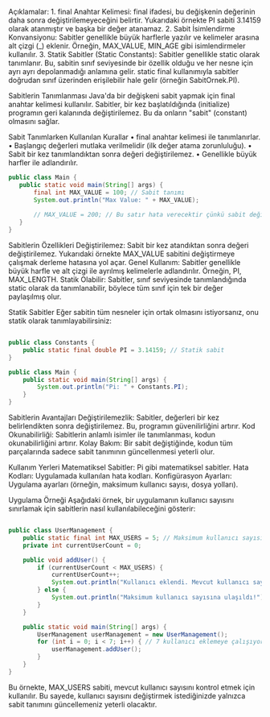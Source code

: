 

Açıklamalar:
    1. final Anahtar Kelimesi: final ifadesi, bu değişkenin değerinin daha sonra değiştirilemeyeceğini belirtir. Yukarıdaki örnekte PI sabiti 3.14159 olarak atanmıştır ve başka bir değer atanamaz.
    2. Sabit İsimlendirme Konvansiyonu: Sabitler genellikle büyük harflerle yazılır ve kelimeler arasına alt çizgi (_) eklenir. Örneğin, MAX_VALUE, MIN_AGE gibi isimlendirmeler kullanılır.
    3. Statik Sabitler (Static Constants): Sabitler genellikle static olarak tanımlanır. Bu, sabitin sınıf seviyesinde bir özellik olduğu ve her nesne için ayrı ayrı depolanmadığı anlamına gelir. static final kullanımıyla sabitler doğrudan sınıf üzerinden erişilebilir hale gelir (örneğin SabitOrnek.PI).

Sabitlerin Tanımlanması
Java'da bir değişkeni sabit yapmak için final anahtar kelimesi kullanılır. Sabitler, bir kez başlatıldığında (initialize) programın geri kalanında değiştirilemez. Bu da onların "sabit" (constant) olmasını sağlar.

Sabit Tanımlarken Kullanılan Kurallar
    • final anahtar kelimesi ile tanımlanırlar.
    • Başlangıç değerleri mutlaka verilmelidir (ilk değer atama zorunluluğu).
    • Sabit bir kez tanımlandıktan sonra değeri değiştirilemez.
    • Genellikle büyük harfler ile adlandırılır.



 ```java
public class Main {
    public static void main(String[] args) {
        final int MAX_VALUE = 100; // Sabit tanımı
        System.out.println("Max Value: " + MAX_VALUE);
        
        // MAX_VALUE = 200; // Bu satır hata verecektir çünkü sabit değiştirilmez
    }
}
```

Sabitlerin Özellikleri
Değiştirilemez: Sabit bir kez atandıktan sonra değeri değiştirilemez. Yukarıdaki örnekte MAX_VALUE sabitini değiştirmeye çalışmak derleme hatasına yol açar.
Genel Kullanım: Sabitler genellikle büyük harfle ve alt çizgi ile ayrılmış kelimelerle adlandırılır. Örneğin, PI, MAX_LENGTH.
Statik Olabilir: Sabitler, sınıf seviyesinde tanımlandığında static olarak da tanımlanabilir, böylece tüm sınıf için tek bir değer paylaşılmış olur.

Statik Sabitler
Eğer sabitin tüm nesneler için ortak olmasını istiyorsanız, onu statik olarak tanımlayabilirsiniz:

```java

public class Constants {
    public static final double PI = 3.14159; // Statik sabit
}

public class Main {
    public static void main(String[] args) {
        System.out.println("Pi: " + Constants.PI);
    }
}

```
Sabitlerin Avantajları
Değiştirilemezlik: Sabitler, değerleri bir kez belirlendikten sonra değiştirilemez. Bu, programın güvenilirliğini artırır.
Kod Okunabilirliği: Sabitlerin anlamlı isimler ile tanımlanması, kodun okunabilirliğini artırır.
Kolay Bakım: Bir sabit değiştiğinde, kodun tüm parçalarında sadece sabit tanımının güncellenmesi yeterli olur.

Kullanım Yerleri
Matematiksel Sabitler: Pi gibi matematiksel sabitler.
Hata Kodları: Uygulamada kullanılan hata kodları.
Konfigürasyon Ayarları: Uygulama ayarları (örneğin, maksimum kullanıcı sayısı, dosya yolları).

Uygulama Örneği
Aşağıdaki örnek, bir uygulamanın kullanıcı sayısını sınırlamak için sabitlerin nasıl kullanılabileceğini gösterir:

```java

public class UserManagement {
    public static final int MAX_USERS = 5; // Maksimum kullanıcı sayısı sabiti
    private int currentUserCount = 0;

    public void addUser() {
        if (currentUserCount < MAX_USERS) {
            currentUserCount++;
            System.out.println("Kullanıcı eklendi. Mevcut kullanıcı sayısı: " + currentUserCount);
        } else {
            System.out.println("Maksimum kullanıcı sayısına ulaşıldı!");
        }
    }

    public static void main(String[] args) {
        UserManagement userManagement = new UserManagement();
        for (int i = 0; i < 7; i++) { // 7 kullanıcı eklemeye çalışıyoruz
            userManagement.addUser();
        }
    }
}

```
Bu örnekte, MAX_USERS sabiti, mevcut kullanıcı sayısını kontrol etmek için kullanılır. Bu sayede, kullanıcı sayısını değiştirmek istediğinizde yalnızca sabit tanımını güncellemeniz yeterli olacaktır.
